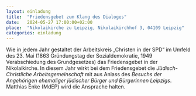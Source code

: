 ```yaml
---
layout: einladung
title:  "Friedensgebet zum Klang des Dialoges"
date:   2024-05-27 17:00:00+02:00
place:  "Nikolaikirche zu Leipzig, Nikolaikirchhof 3, 04109 Leipzig"
categories: einladung
---
```


Wie in jedem Jahr gestaltet der Arbeitskreis „Christen in der SPD“ im Umfeld des 23. Mai (1863 Gründungstag der Sozialdemokratie, 1949 Verabschiedung des Grundgesetzes) das Friedensgebet in der Nikolaikirche. In diesem Jahr wirkt bei dem Friedensgebet die *Jüdisch-Christliche Arbeitsgemeinschaft* mit aus Anlass des *Besuchs der Angehörigen ehemaliger jüdischer Bürger und Bürgerinnen Leipzigs*.
Matthias Enke (MdEP) wird die Ansprache halten.
